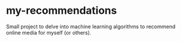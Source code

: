 # my-recommendations
Small project to delve into machine learning algorithms to recommend online media for myself (or others).
